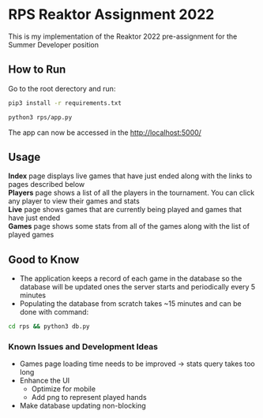 # RPS Reaktor Assignment 2022

This is my implementation of the Reaktor 2022 pre-assignment for the Summer Developer position

## How to Run

Go to the root derectory and run:
```bash
pip3 install -r requirements.txt
```
```bash
python3 rps/app.py
```

The app can now be accessed in the [http://localhost:5000/](http://localhost:5000/)


## Usage

**Index** page displays live games that have just ended along with the links to pages described below  
**Players** page shows a list of all the players in the tournament. You can click any player to view their games and stats  
**Live** page shows games that are currently being played and games that have just ended  
**Games** page shows some stats from all of the games along with the list of played games  

## Good to Know
* The application keeps a record of each game in the database so the database will be updated ones the server starts and periodically every 5 minutes
* Populating the database from scratch takes ~15 minutes and can be done with command:
```bash
cd rps && python3 db.py
```

### Known Issues and Development Ideas
* Games page loading time needs to be improved -> stats query takes too long
* Enhance the UI
  * Optimize for mobile
  * Add png to represent played hands
* Make database updating non-blocking
